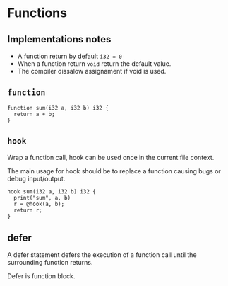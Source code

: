# Functions


## Implementations notes

* A function return by default `i32 = 0`
* When a function return `void` return the default value.
* The compiler dissalow assignament if void is used.


## `function`

```
function sum(i32 a, i32 b) i32 {
  return a + b;
}
```

## `hook`

Wrap a function call, hook can be used once in the current file context.

The main usage for hook should be to replace a function causing bugs or debug input/output.

```
hook sum(i32 a, i32 b) i32 {
  print("sum", a, b)
  r = @hook(a, b);
  return r;
}
```

## defer

A defer statement defers the execution of a function call until the surrounding function returns.

Defer is function block.
